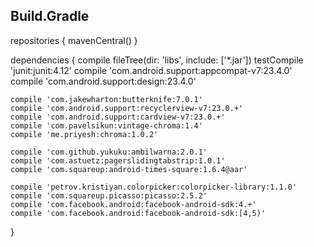 Build.Gradle
---------------------------------------------------------------------------

repositories {
    mavenCentral()
}

dependencies {
    compile fileTree(dir: 'libs', include: ['*.jar'])
    testCompile 'junit:junit:4.12'
    compile 'com.android.support:appcompat-v7:23.4.0'
    compile 'com.android.support:design:23.4.0'

    compile 'com.jakewharton:butterknife:7.0.1'
    compile 'com.android.support:recyclerview-v7:23.0.+'
    compile 'com.android.support:cardview-v7:23.0.+'
    compile 'com.pavelsikun:vintage-chroma:1.4'
    compile 'me.priyesh:chroma:1.0.2'

    compile 'com.github.yukuku:ambilwarna:2.0.1'
    compile 'com.astuetz:pagerslidingtabstrip:1.0.1'
    compile 'com.squareup:android-times-square:1.6.4@aar'

    compile 'petrov.kristiyan.colorpicker:colorpicker-library:1.1.0'
    compile 'com.squareup.picasso:picasso:2.5.2'
    compile 'com.facebook.android:facebook-android-sdk:4.+'
    compile 'com.facebook.android:facebook-android-sdk:[4,5)'

}

